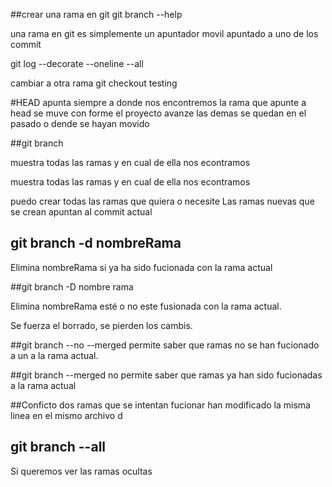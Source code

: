 
##crear una rama en git 
git branch --help

una rama en git es simplemente un apuntador movil apuntado a uno de los commit

git log --decorate --oneline --all  

cambiar a otra rama 
git checkout testing

#HEAD apunta siempre a donde nos encontremos  la rama que apunte a head se muve con forme el proyecto avanze las demas se quedan en el pasado o dende se hayan movido



##git branch 

muestra todas las ramas y en cual de ella nos econtramos


muestra todas las ramas y en cual de ella nos econtramos


puedo crear todas las ramas que quiera o necesite
Las ramas nuevas que se crean apuntan al commit actual



## git branch -d nombreRama
Elimina nombreRama si ya ha sido fucionada con la rama actual 

##git branch -D nombre rama 

Elimina nombreRama esté o no este fusionada con la rama actual.

Se fuerza el borrado, se pierden los cambis.

##git branch --no --merged 
permite saber que ramas no se han fucionado a un a la rama actual.

##git branch --merged
no permite saber que ramas ya han sido fucionadas a la rama actual

##Conficto
dos ramas que se intentan fucionar han modificado la misma linea en el mismo archivo d

## git branch --all

Si queremos ver las ramas ocultas

